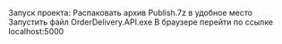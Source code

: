 Запуск проекта:
  Распаковать архив Publish.7z в удобное место
  Запустить файл OrderDelivery.API.exe
  В браузере перейти по ссылке localhost:5000
